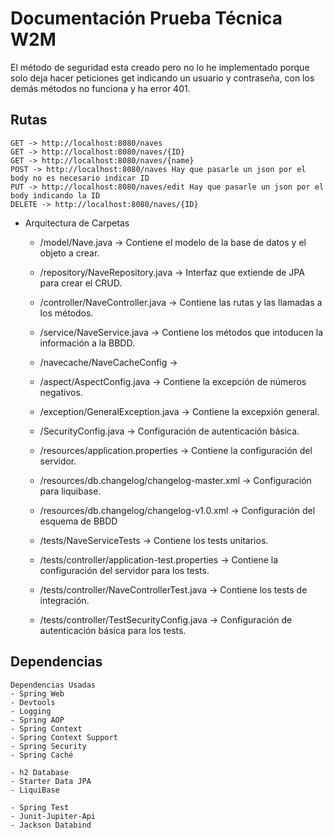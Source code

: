 # Documentación Prueba Técnica W2M
El método de seguridad esta creado pero no lo he implementado porque solo deja hacer peticiones get indicando un usuario y contraseña, con los demás métodos no funciona y ha error 401.

## Rutas
    GET -> http://localhost:8080/naves
    GET -> http://localhost:8080/naves/{ID}
    GET -> http://localhost:8080/naves/{name}
    POST -> http://localhost:8080/naves Hay que pasarle un json por el body no es necesario indicar ID
    PUT -> http://localhost:8080/naves/edit Hay que pasarle un json por el body indicando la ID
    DELETE -> http://localhost:8080/naves/{ID}


- Arquitectura de Carpetas
    - /model/Nave.java -> Contiene el modelo de la base de datos y el objeto a crear.
    - /repository/NaveRepository.java -> Interfaz que extiende de JPA para crear el CRUD.
    - /controller/NaveController.java -> Contiene las rutas y las llamadas a los métodos.
    - /service/NaveService.java -> Contiene los métodos que intoducen la información a la BBDD.
    - /navecache/NaveCacheConfig -> 
    - /aspect/AspectConfig.java -> Contiene la excepción de números negativos.
    - /exception/GeneralException.java -> Contiene la excepxión general.
    - /SecurityConfig.java -> Configuración de autenticación básica.

    - /resources/application.properties -> Contiene la configuración del servidor.
    - /resources/db.changelog/changelog-master.xml -> Configuración para liquibase.
    - /resources/db.changelog/changelog-v1.0.xml -> Configuración del esquema de BBDD

    - /tests/NaveServiceTests -> Contiene los tests unitarios.
    - /tests/controller/application-test.properties -> Contiene la configuración del servidor para los tests.
    - /tests/controller/NaveControllerTest.java -> Contiene los tests de integración.
    - /tests/controller/TestSecurityConfig.java -> Configuración de autenticación básica para los tests.

## Dependencias
    Dependencias Usadas
    - Spring Web
    - Devtools
    - Logging
    - Spring AOP
    - Spring Context
    - Spring Context Support
    - Spring Security
    - Spring Caché

    - h2 Database 
    - Starter Data JPA
    - LiquiBase

    - Spring Test
    - Junit-Jupiter-Api
    - Jackson Databind

    
